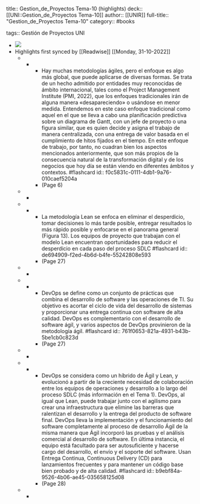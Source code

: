 title:: Gestion_de_Proyectos Tema-10 (highlights)
deck:: [[UNI::Gestion_de_Proyectos Tema-10]]
author:: [[UNIR]]
full-title:: "Gestion_de_Proyectos Tema-10"
category:: #books

tags:: Gestión de Proyectos UNI

- ![](https://readwise-assets.s3.amazonaws.com/media/uploaded_book_covers/profile_22942/ba5e15e3-96c5-47f9-8eea-66fdf20c208b.jpg)
- Highlights first synced by [[Readwise]] [[Monday, 31-10-2022]]
	- -
		- Hay  muchas  metodologías  ágiles,  pero  el  enfoque  es  algo  más  global,  que  puede aplicarse  de  diversas  formas.  Se  trata  de  un  hecho  admitido  por  entidades  muy reconocidas  de  ámbito  internacional,  tales  como  el  Project  Management  Institute (PMI,  2022),  que los  enfoques tradicionales irán  de  alguna  manera «desapareciendo» o usándose en menor medida. Entendemos en este caso enfoque tradicional como aquel en el que se lleva a cabo una planificación predictiva sobre un diagrama de Gantt, con un jefe de proyecto o una figura similar, que es quien decide y asigna el trabajo de manera centralizada, con una entrega de valor basada en el cumplimiento de hitos fijados en el tiempo. En este enfoque de trabajo, por tanto, no cuadran bien los aspectos mencionados anteriormente, que son más propios de la consecuencia natural de la transformación digital y de los negocios que hoy día se están viendo en diferentes ámbitos y contextos. #flashcard
		  id:: f0c5831c-0111-4db1-9a76-010caef5204a
		- (Page 6)
	- -
	- -
		- La metodología Lean se enfoca en eliminar el desperdicio, tomar decisiones lo más tarde posible, entregar resultados lo más rápido posible y enfocarse en el panorama general  (Figura  13).  Los  equipos  de  proyecto  que  trabajan  con  el  modelo  Lean encuentran  oportunidades  para  reducir  el  desperdicio  en  cada  paso  del  proceso SDLC #flashcard
		  id:: de694909-f2ed-4b6d-b4fe-55242808e593
		- (Page 27)
	- -
	- -
		- DevOps  se  define  como  un  conjunto  de  prácticas  que  combina  el  desarrollo  de software y las operaciones de TI. Su objetivo es acortar el ciclo de vida del desarrollo de  sistemas  y  proporcionar  una  entrega  continua  con  software  de  alta  calidad. DevOps es complementario con el desarrollo de software ágil, y varios aspectos de DevOps provinieron de la metodología ágil. #flashcard
		  id:: 761f0653-821a-4931-b43b-5be1cb0c823d
		- (Page 27)
	- -
	- -
		- DevOps  se  considera  como  un  híbrido  de  Ágil  y  Lean,  y  evolucionó  a  partir  de  la creciente necesidad de colaboración entre los equipos de operaciones y desarrollo a lo largo del proceso SDLC (más información en el Tema 1). DevOps, al igual que Lean, puede trabajar junto con el agilismo para crear una infraestructura que elimine las barreras  que  ralentizan  el  desarrollo  y  la  entrega  del  producto  de  software  final. DevOps lleva la implementación y el funcionamiento del software completamente al proceso de desarrollo Ágil de la misma manera que Ágil incorporó las pruebas y el análisis  comercial  al  desarrollo  de  software.  En  última  instancia,  el  equipo  está facultado para ser autosuficiente y hacerse cargo del desarrollo, el envío y el soporte del  software.  Usan  Entrega  Continua,  Continuous  Delivery  (CD)  para  lanzamientos frecuentes y para mantener un código base bien probado y de alta calidad. #flashcard
		  id:: b9ebf84a-9526-4b06-ae45-035658125d08
		- (Page 28)
	- -